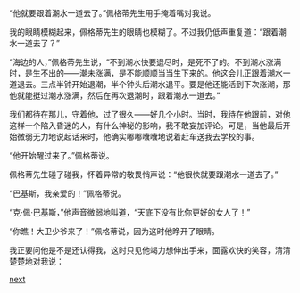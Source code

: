 
“他就要跟着潮水一道去了。”佩格蒂先生用手掩着嘴对我说。

我的眼睛模糊起来，佩格蒂先生的眼睛也模糊了。不过我仍低声重复道：“跟着潮水一道去了？”

“海边的人，”佩格蒂先生说，“不到潮水快要退尽时，是死不了的。不到潮水涨满时，是生不出的——潮未涨满，是不能顺顺当当生下来的。他这会儿正跟着潮水一道退去。三点半钟开始退潮，半个钟头后潮水退平。要是他还能活到下次涨潮，那他就能挺过潮水涨满，然后在再次退潮时，跟着潮水一道去。”

我们都待在那儿，守着他，过了很久——好几个小时。当时，我待在他跟前，对他这样一个陷入昏迷的人，有什么神秘的影响，我不敢妄加评论。可是，当他最后开始微弱无力地说起话来时，他确实嘟嘟囔囔地说着赶车送我去学校的事。

“他开始醒过来了。”佩格蒂说。

佩格蒂先生碰了碰我，怀着异常的敬畏悄声说：“他很快就要跟潮水一道去了。”

“巴基斯，我亲爱的！”佩格蒂说。

“克·佩·巴基斯，”他声音微弱地叫道，“天底下没有比你更好的女人了！”

“你瞧！大卫少爷来了！”佩格蒂说，因为这时他睁开了眼睛。

我正要问他是不是还认得我，这时只见他竭力想伸出手来，面露欢快的笑容，清清楚楚地对我说：

[next](page398)